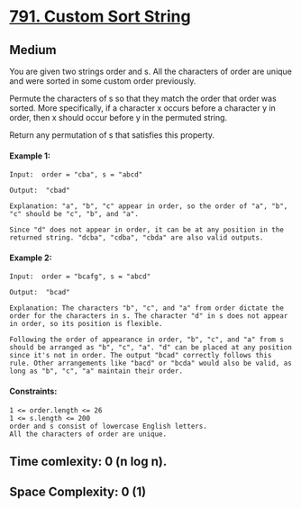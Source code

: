 # [791. Custom Sort String](https://leetcode.com/problems/custom-sort-string/description/)
## Medium

You are given two strings order and s. All the characters of order are unique and were sorted in some custom order previously.

Permute the characters of s so that they match the order that order was sorted. More specifically, if a character x occurs before a character y in order, then x should occur before y in the permuted string.

Return any permutation of s that satisfies this property.

#### Example 1:
````
Input:  order = "cba", s = "abcd" 

Output:  "cbad" 

Explanation: "a", "b", "c" appear in order, so the order of "a", "b", "c" should be "c", "b", and "a".

Since "d" does not appear in order, it can be at any position in the returned string. "dcba", "cdba", "cbda" are also valid outputs.
````
#### Example 2:
`````
Input:  order = "bcafg", s = "abcd" 

Output:  "bcad" 

Explanation: The characters "b", "c", and "a" from order dictate the order for the characters in s. The character "d" in s does not appear in order, so its position is flexible.

Following the order of appearance in order, "b", "c", and "a" from s should be arranged as "b", "c", "a". "d" can be placed at any position since it's not in order. The output "bcad" correctly follows this rule. Other arrangements like "bacd" or "bcda" would also be valid, as long as "b", "c", "a" maintain their order.
`````

#### Constraints:
````
1 <= order.length <= 26
1 <= s.length <= 200
order and s consist of lowercase English letters.
All the characters of order are unique.
````
## Time comlexity: 0 (n log n).
## Space Complexity: 0 (1)

